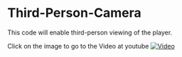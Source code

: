# Third-Person-Camera

This code will enable third-person viewing of the player.

Click on the image to go to the Video at youtube
[![Video](https://img.youtube.com/vi/SFx6NuWAN-g/maxresdefault.jpg)](https://www.youtube.com/watch?v=SFx6NuWAN-g)
